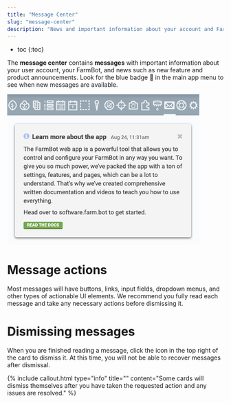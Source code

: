 ```yaml
---
title: "Message Center"
slug: "message-center"
description: "News and important information about your account and FarmBot :email:"
---
```


* toc
{:toc}

The **message center** contains **messages** with important information about your user account, your FarmBot, and news such as new feature and product announcements. Look for the blue badge :large_blue_circle: in the main app menu to see when new messages are available.

![message center](_images/message_center.png)

# Message actions
Most messages will have buttons, links, input fields, dropdown menus, and other types of actionable UI elements. We recommend you fully read each message and take any necessary actions before dismissing it.

# Dismissing messages
When you are finished reading a message, click the <i class='fa fa-times'></i> icon in the top right of the card to dismiss it. At this time, you will not be able to recover messages after dismissal.

{%
include callout.html
type="info"
title=""
content="Some cards will dismiss themselves after you have taken the requested action and any issues are resolved."
%}

